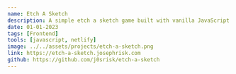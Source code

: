 ```yaml
---
name: Etch A Sketch
description: A simple etch a sketch game built with vanilla JavaScript. Features a color picker, grid size picker, and a reset button. Built to learn DOM manipulation and event listeners.
date: 01-01-2023
tags: [Frontend]
tools: [javascript, netlify]
image: ../../assets/projects/etch-a-sketch.png
link: https://etch-a-sketch.josephrisk.com
github: https://github.com/j0srisk/etch-a-sketch
---
```

